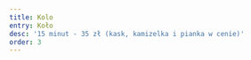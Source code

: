 ```yaml
---
title: Kolo
entry: Koło
desc: '15 minut - 35 zł (kask, kamizelka i pianka w cenie)'
order: 3
---
```



